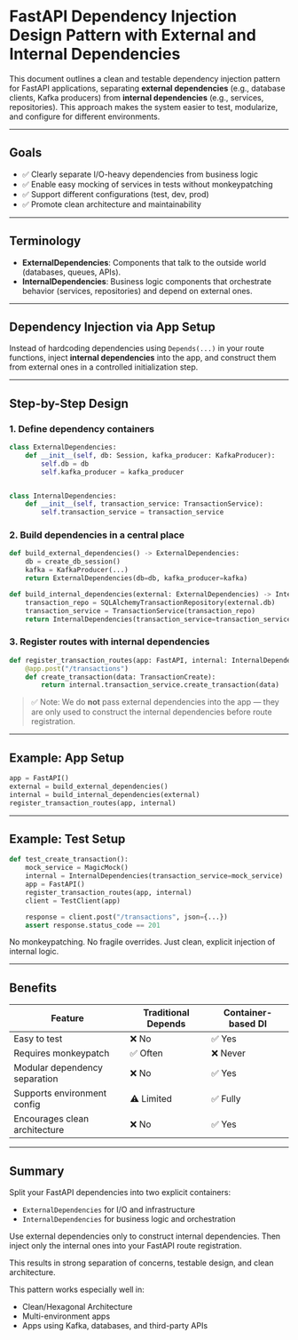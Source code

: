 # FastAPI Dependency Injection Design Pattern with External and Internal Dependencies

This document outlines a clean and testable dependency injection pattern for FastAPI applications, separating **external dependencies** (e.g., database clients, Kafka producers) from **internal dependencies** (e.g., services, repositories). This approach makes the system easier to test, modularize, and configure for different environments.

---

## Goals

- ✅ Clearly separate I/O-heavy dependencies from business logic
- ✅ Enable easy mocking of services in tests without monkeypatching
- ✅ Support different configurations (test, dev, prod)
- ✅ Promote clean architecture and maintainability

---

## Terminology

- **ExternalDependencies**: Components that talk to the outside world (databases, queues, APIs).
- **InternalDependencies**: Business logic components that orchestrate behavior (services, repositories) and depend on external ones.

---

## Dependency Injection via App Setup

Instead of hardcoding dependencies using `Depends(...)` in your route functions, inject **internal dependencies** into the app, and construct them from external ones in a controlled initialization step.

---

## Step-by-Step Design

### 1. Define dependency containers

```python
class ExternalDependencies:
    def __init__(self, db: Session, kafka_producer: KafkaProducer):
        self.db = db
        self.kafka_producer = kafka_producer


class InternalDependencies:
    def __init__(self, transaction_service: TransactionService):
        self.transaction_service = transaction_service
```

### 2. Build dependencies in a central place

```python
def build_external_dependencies() -> ExternalDependencies:
    db = create_db_session()
    kafka = KafkaProducer(...)
    return ExternalDependencies(db=db, kafka_producer=kafka)

def build_internal_dependencies(external: ExternalDependencies) -> InternalDependencies:
    transaction_repo = SQLAlchemyTransactionRepository(external.db)
    transaction_service = TransactionService(transaction_repo)
    return InternalDependencies(transaction_service=transaction_service)
```

### 3. Register routes with internal dependencies

```python
def register_transaction_routes(app: FastAPI, internal: InternalDependencies):
    @app.post("/transactions")
    def create_transaction(data: TransactionCreate):
        return internal.transaction_service.create_transaction(data)
```

> ✅ Note: We do **not** pass external dependencies into the app — they are only used to construct the internal dependencies before route registration.

---

## Example: App Setup

```python
app = FastAPI()
external = build_external_dependencies()
internal = build_internal_dependencies(external)
register_transaction_routes(app, internal)
```

---

## Example: Test Setup

```python
def test_create_transaction():
    mock_service = MagicMock()
    internal = InternalDependencies(transaction_service=mock_service)
    app = FastAPI()
    register_transaction_routes(app, internal)
    client = TestClient(app)

    response = client.post("/transactions", json={...})
    assert response.status_code == 201
```

No monkeypatching. No fragile overrides. Just clean, explicit injection of internal logic.

---

## Benefits

| Feature                          | Traditional Depends | Container-based DI |
|----------------------------------|---------------------|---------------------|
| Easy to test                    | ❌ No                | ✅ Yes              |
| Requires monkeypatch            | ✅ Often             | ❌ Never            |
| Modular dependency separation   | ❌ No                | ✅ Yes              |
| Supports environment config     | ⚠️ Limited           | ✅ Fully            |
| Encourages clean architecture   | ❌ No                | ✅ Yes              |

---

## Summary

Split your FastAPI dependencies into two explicit containers:

- `ExternalDependencies` for I/O and infrastructure
- `InternalDependencies` for business logic and orchestration

Use external dependencies only to construct internal dependencies. Then inject only the internal ones into your FastAPI route registration.

This results in strong separation of concerns, testable design, and clean architecture.

This pattern works especially well in:

- Clean/Hexagonal Architecture
- Multi-environment apps
- Apps using Kafka, databases, and third-party APIs
